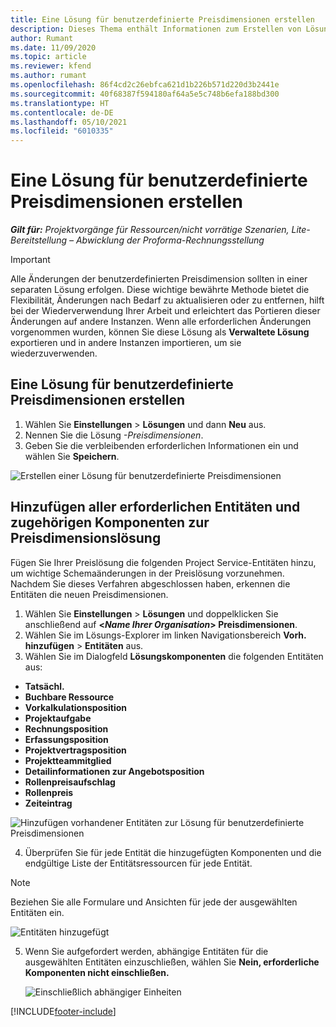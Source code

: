 ```yaml
---
title: Eine Lösung für benutzerdefinierte Preisdimensionen erstellen
description: Dieses Thema enthält Informationen zum Erstellen von Lösungen für benutzerdefinierte Preisdimensionen.
author: Rumant
ms.date: 11/09/2020
ms.topic: article
ms.reviewer: kfend
ms.author: rumant
ms.openlocfilehash: 86f4cd2c26ebfca621d1b226b571d220d3b2441e
ms.sourcegitcommit: 40f68387f594180af64a5e5c748b6efa188bd300
ms.translationtype: HT
ms.contentlocale: de-DE
ms.lasthandoff: 05/10/2021
ms.locfileid: "6010335"
---
```

# <a name="create-a-solution-for-custom-pricing-dimensions"></a>Eine Lösung für benutzerdefinierte Preisdimensionen erstellen

 _**Gilt für:** Projektvorgänge für Ressourcen/nicht vorrätige Szenarien, Lite-Bereitstellung – Abwicklung der Proforma-Rechnungsstellung_ 

>[!IMPORTANT]
>Alle Änderungen der benutzerdefinierten Preisdimension sollten in einer separaten Lösung erfolgen. Diese wichtige bewährte Methode bietet die Flexibilität, Änderungen nach Bedarf zu aktualisieren oder zu entfernen, hilft bei der Wiederverwendung Ihrer Arbeit und erleichtert das Portieren dieser Änderungen auf andere Instanzen. Wenn alle erforderlichen Änderungen vorgenommen wurden, können Sie diese Lösung als **Verwaltete Lösung** exportieren und in andere Instanzen importieren, um sie wiederzuverwenden.

## <a name="create-a-solution-for-custom-pricing-dimensions"></a>Eine Lösung für benutzerdefinierte Preisdimensionen erstellen

1.  Wählen Sie **Einstellungen** > **Lösungen** und dann **Neu** aus.
2.  Nennen Sie die Lösung *<your organization name>-Preisdimensionen*.
3. Geben Sie die verbleibenden erforderlichen Informationen ein und wählen Sie **Speichern**.

  ![Erstellen einer Lösung für benutzerdefinierte Preisdimensionen](./media/Creation-of-custom-pricing-dimension-solution.png)
 
## <a name="add-all-required-entities-and-related-components-to-the-pricing-dimension-solution"></a>Hinzufügen aller erforderlichen Entitäten und zugehörigen Komponenten zur Preisdimensionslösung

Fügen Sie Ihrer Preislösung die folgenden Project Service-Entitäten hinzu, um wichtige Schemaänderungen in der Preislösung vorzunehmen. Nachdem Sie dieses Verfahren abgeschlossen haben, erkennen die Entitäten die neuen Preisdimensionen.

1.  Wählen Sie **Einstellungen** > **Lösungen** und doppelklicken Sie anschließend auf **<*Name Ihrer Organisation*> Preisdimensionen**.
2.  Wählen Sie im Lösungs-Explorer im linken Navigationsbereich **Vorh. hinzufügen** > **Entitäten** aus.
3.  Wählen Sie im Dialogfeld **Lösungskomponenten** die folgenden Entitäten aus:
 
   - **Tatsächl.**
   - **Buchbare Ressource**
   - **Vorkalkulationsposition**
   - **Projektaufgabe**
   - **Rechnungsposition**
   - **Erfassungsposition**
   - **Projektvertragsposition**
   - **Projektteammitglied**
   - **Detailinformationen zur Angebotsposition**
   - **Rollenpreisaufschlag**
   - **Rollenpreis**
   - **Zeiteintrag**
 
   ![Hinzufügen vorhandener Entitäten zur Lösung für benutzerdefinierte Preisdimensionen](./media/Existing-entities-to-PD-solution.png)
 
 4. Überprüfen Sie für jede Entität die hinzugefügten Komponenten und die endgültige Liste der Entitätsressourcen für jede Entität. 

   >[!NOTE]
   > Beziehen Sie alle Formulare und Ansichten für jede der ausgewählten Entitäten ein.

  ![Entitäten hinzugefügt](./media/solution-component-selection.png)


5.  Wenn Sie aufgefordert werden, abhängige Entitäten für die ausgewählten Entitäten einzuschließen, wählen Sie **Nein, erforderliche Komponenten nicht einschließen.**

    ![Einschließlich abhängiger Einheiten](./media/Do-not-include-required.png)


[!INCLUDE[footer-include](../includes/footer-banner.md)]